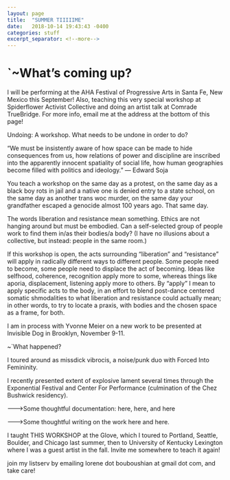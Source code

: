 ```yaml
---
layout: page
title:  "SUMMER TIIIIIME"
date:   2018-10-14 19:43:43 -0400
categories: stuff
excerpt_separator: <!--more-->
---
```

<!--more-->
# `~What’s coming up?

I will be performing at the AHA Festival of Progressive Arts in Santa Fe, New Mexico this September! Also, teaching this very special workshop at Spiderflower Activist Collective and doing an artist talk at Comrade TrueBridge. For more info, email me at the address at the bottom of this page!

Undoing: A workshop. What needs to be undone in order to do?

“We must be insistently aware of how space can be made to hide consequences from us, how relations of power and discipline are inscribed into the apparently innocent spatiality of social life, how human geographies become filled with politics and ideology.”
— Edward Soja

 

You teach a workshop on the same day as a protest, on the same day as a black boy rots in jail and a native one is denied entry to a state school, on the same day as another trans woc murder, on the same day your grandfather escaped a genocide almost 100 years ago. That same day.

The words liberation and resistance mean something. Ethics are not hanging around but must be embodied. Can a self-selected group of people work to find them in/as their bodies/a body? (I have no illusions about a collective, but instead: people in the same room.)

If this workshop is open, the acts surrounding “liberation” and “resistance” will apply in radically different ways to different people. Some people need to become, some people need to displace the act of becoming. Ideas like selfhood, coherence, recognition apply more to some, whereas things like aporia, displacement, listening apply more to others. By “apply” I mean to apply specific acts to the body, in an effort to blend post-dance centered somatic shmodalities to what liberation and resistance could actually mean; in other words, to try to locate a praxis, with bodies and the chosen space as a frame, for both.

 

I am in process with Yvonne Meier on a new work to be presented at Invisible Dog in Brooklyn, November 9-11.

~`What happened?

I toured around as missdick vibrocis, a noise/punk duo with Forced Into Femininity.

I recently presented extent of explosive lament several times through the Exponential Festival and Center For Performance (culmination of the Chez Bushwick residency).

——->Some thoughtful documentation: here, here, and here

——->Some thoughtful writing on the work here and here.

I taught THIS WORKSHOP at the Glove, which I toured to Portland, Seattle, Boulder, and Chicago last summer, then to University of Kentucky Lexington where I was a guest artist in the fall. Invite me somewhere to teach it again!

join my listserv by emailing lorene dot bouboushian at gmail dot com, and take care!


